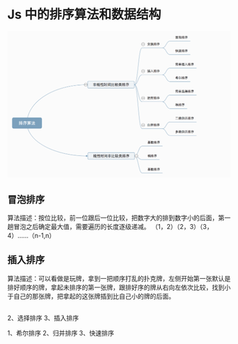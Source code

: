 # Js 中的排序算法和数据结构
![An image](./img/all-sort.png)

## 冒泡排序
算法描述：按位比较，前一位跟后一位比较，把数字大的排到数字小的后面，第一趟冒泡之后确定最大值，需要遍历的长度逐级递减。
（1，2）（2，3）（3，4）……（n-1,n）

## 插入排序
算法描述：可以看做是玩牌，拿到一把顺序打乱的扑克牌，左侧开始第一张默认是排好顺序的牌，拿起未排序的第一张牌，跟排好序的牌从右向左依次比较，找到小于自己的那张牌，把拿起的这张牌插到比自己小的牌的后面。

## 


2、选择排序
3、插入排序


1、希尔排序
2、归并排序
3、快速排序